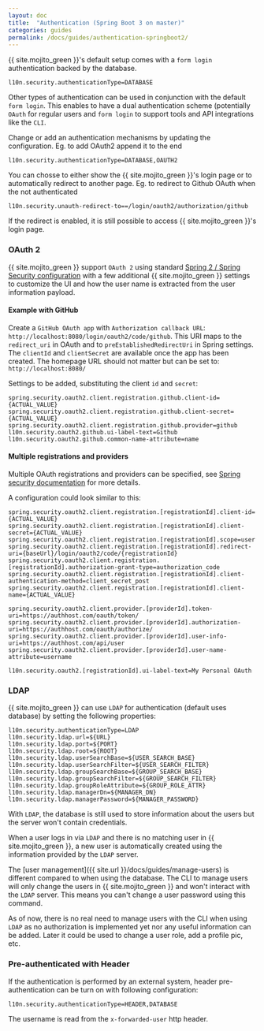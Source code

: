 ```yaml
---
layout: doc
title:  "Authentication (Spring Boot 3 on master)"
categories: guides
permalink: /docs/guides/authentication-springboot2/
---
```


{{ site.mojito_green }}'s default setup comes with a `form login` authentication backed by the database.

    l10n.security.authenticationType=DATABASE
    
Other types of authentication can be used in conjunction with the default `form login`. This enables to have a dual 
authentication scheme (potentially `OAuth` for regular users and `form login` to support tools and API integrations 
like the `CLI`.

Change or add an authentication mechanisms by updating the configuration. Eg. to add OAuth2 append it to the end

    l10n.security.authenticationType=DATABASE,OAUTH2
        
You can chosse to either show the {{ site.mojito_green }}'s login page or to automatically redirect to another page.
Eg. to redirect to Github OAuth when the not authenticated
    
    l10n.security.unauth-redirect-to==/login/oauth2/authorization/github

If the redirect is enabled, it is still possible to access {{ site.mojito_green }}'s login page.
               
### OAuth 2

{{ site.mojito_green }} support `OAuth 2` using standard
[Spring 2 / Spring Security configuration](https://docs.spring.io/spring-security/site/docs/5.3.2.RELEASE/reference/html5/#oauth2login-sample-boot)
 with a few additional {{ site.mojito_green }} settings to customize the UI and how the user name is extracted from the user information payload. 

#### Example with GitHub

Create a `GitHub OAuth app` with `Authorization callback URL`: `http://localhost:8080/login/oauth2/code/github`.
 This URI maps to the `redirect_uri` in OAuth and to `preEstablishedRedirectUri` in Spring settings. 
 The `clientId` and `clientSecret` are available once the app has been created. The homepage URL should not matter
but can be set to: `http://localhost:8080/`

Settings to be added, substituting the client `id` and `secret`:
  
    spring.security.oauth2.client.registration.github.client-id={ACTUAL_VALUE}
    spring.security.oauth2.client.registration.github.client-secret={ACTUAL_VALUE}
    spring.security.oauth2.client.registration.github.provider=github
    l10n.security.oauth2.github.ui-label-text=Github
    l10n.security.oauth2.github.common-name-attribute=name

#### Multiple registrations and providers 

Multiple OAuth registrations and providers can be specified, see 
[Spring security documentation](https://docs.spring.io/spring-security/site/docs/5.3.2.RELEASE/reference/html5/#oauth2login-boot-property-mappings) 
for more details. 

A configuration could look similar to this:

    spring.security.oauth2.client.registration.[registrationId].client-id={ACTUAL_VALUE}
    spring.security.oauth2.client.registration.[registrationId].client-secret={ACTUAL_VALUE}
    spring.security.oauth2.client.registration.[registrationId].scope=user
    spring.security.oauth2.client.registration.[registrationId].redirect-uri={baseUrl}/login/oauth2/code/{registrationId}
    spring.security.oauth2.client.registration.[registrationId].authorization-grant-type=authorization_code
    spring.security.oauth2.client.registration.[registrationId].client-authentication-method=client_secret_post
    spring.security.oauth2.client.registration.[registrationId].client-name={ACTUAL_VALUE} 
    
    spring.security.oauth2.client.provider.[providerId].token-uri=https://authhost.com/oauth/token/
    spring.security.oauth2.client.provider.[providerId].authorization-uri=https://authhost.com/oauth/authorize/
    spring.security.oauth2.client.provider.[providerId].user-info-uri=https://authhost.com/api/user
    spring.security.oauth2.client.provider.[providerId].user-name-attribute=username 
    
    l10n.security.oauth2.[registrationId].ui-label-text=My Personal OAuth

### LDAP

{{ site.mojito_green }} can use `LDAP` for authentication (default uses database) 
by setting the following properties:

    l10n.security.authenticationType=LDAP
    l10n.security.ldap.url=${URL}
    l10n.security.ldap.port=${PORT}
    l10n.security.ldap.root=${ROOT}
    l10n.security.ldap.userSearchBase=${USER_SEARCH_BASE}
    l10n.security.ldap.userSearchFilter=${USER_SEARCH_FILTER}
    l10n.security.ldap.groupSearchBase=${GROUP_SEARCH_BASE}
    l10n.security.ldap.groupSearchFilter=${GROUP_SEARCH_FILTER}
    l10n.security.ldap.groupRoleAttribute=${GROUP_ROLE_ATTR}
    l10n.security.ldap.managerDn=${MANAGER_DN}
    l10n.security.ldap.managerPassword=${MANAGER_PASSWORD}


With `LDAP`, the database is still used to store information about the users
but the server won't contain credentials.
 
When a user logs in via `LDAP` and there is no matching user in {{ site.mojito_green }}, a new
 user is automatically created using the information provided by the `LDAP` server.

The [user management]({{ site.url }}/docs/guides/manage-users) is different
compared to when using the database. The CLI to manage users will only 
change the users in {{ site.mojito_green }} and won't interact with the `LDAP` server. This
means you can't change a user password using this command. 

As of now, there is no real need to manage users with the CLI when using `LDAP`
 as no authorization is implemented yet nor any useful information can be
 added. Later it could be used to change a user role, add a profile pic, etc.
 
### Pre-authenticated with Header 
 
If the authentication is performed by an external system, header pre-authentication can be turn on with following
configuration:

    l10n.security.authenticationType=HEADER,DATABASE
    
 The username is read from the `x-forwarded-user` http header. 
